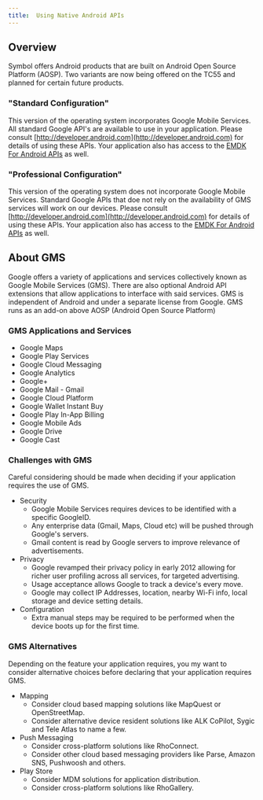 ```yaml
---
title:  Using Native Android APIs
---
```


## Overview
Symbol offers Android products that are built on Android Open Source Platform (AOSP). Two variants are now being offered on the TC55 and planned for certain future products.

### "Standard Configuration"
This version of the operating system incorporates Google Mobile Services. All standard Google API's are available to use in your application. Please consult [http://developer.android.com](http://developer.android.com) for details of using these APIs. Your application also has access to the [EMDK For Android APIs](/emdk-for-android/4-0/api) as well.

### "Professional Configuration" 
This version of the operating system does not incorporate Google Mobile Services. Standard Google APIs that doe not rely on the availability of GMS services will work on our devices. Please consult [http://developer.android.com](http://developer.android.com) for details of using these APIs. Your application also has access to the [EMDK For Android APIs](/emdk-for-android/4-0/api) as well.

## About GMS
Google offers a variety of applications and services collectively known as Google Mobile Services (GMS). There are also optional Android API extensions that allow applications to interface with said services. GMS is independent of Android and under a separate license from Google. GMS runs as an add-on above AOSP (Android Open Source Platform)

### GMS Applications and Services

* Google Maps
* Google Play Services
* Google Cloud Messaging
* Google Analytics
* Google+
* Google Mail - Gmail
* Google Cloud Platform
* Google Wallet Instant Buy
* Google Play In-App Billing
* Google Mobile Ads
* Google Drive
* Google Cast

### Challenges with GMS
Careful considering should be made when deciding if your application requires the use of GMS.

* Security 
	* Google Mobile Services requires devices to be identified with a specific GoogleID. 
	* Any enterprise data (Gmail, Maps, Cloud etc) will be pushed through Google's servers.
	* Gmail content is read by Google servers to improve relevance of advertisements.
* Privacy
	* Google revamped their privacy policy in early 2012 allowing for richer user profiling across all services, for targeted advertising.
	* Usage acceptance allows Google to track a device's every move.
	* Google may collect IP Addresses, location, nearby Wi-Fi info, local storage and device setting details.  
* Configuration
	* Extra manual steps may be required to be performed when the device boots up for the first time. 

### GMS Alternatives
Depending on the feature your application requires, you my want to consider alternative choices before declaring that your application requires GMS. 

* Mapping
	* Consider cloud based mapping solutions like MapQuest or OpenStreetMap.
	* Consider alternative device resident solutions like ALK CoPilot, Sygic and Tele Atlas to name a few.
* Push Messaging
	* Consider cross-platform solutions like RhoConnect.
	* Consider other cloud based messaging providers like Parse, Amazon SNS, Pushwoosh and others.
* Play Store
	* Consider MDM solutions for application distribution.
	* Consider cross-platform solutions like RhoGallery.

